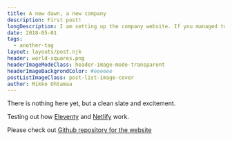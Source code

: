 ```yaml
---
title: A new dawn, a new company
description: First post!
longDescription: I am setting up the company website. If you managed to scroll this far down, you have seen all.
date: 2018-05-01
tags:
  - another-tag
layout: layouts/post.njk
header: world-squares.png
headerImageModeClass: header-image-mode-transparent
headerImageBackgrondColor: #eeeeee
postListImageClass: post-list-image-cover 
author: Mikko Ohtamaa
---
```


There is nothing here yet, but a clean slate and excitement.

Testing out how [Eleventy](https://github.com/11ty/eleventy/) and [Netlify](https://www.netlify.com/) work.

Please check out [Github repository for the website](https://github.com/miohtama/capitalgram)

